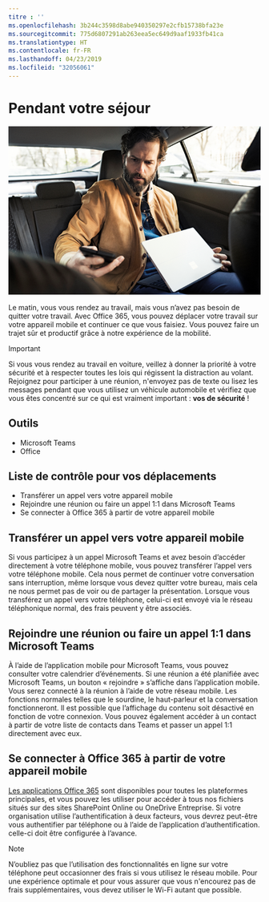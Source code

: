 ```yaml
---
titre : ''
ms.openlocfilehash: 3b244c3598d8abe940350297e2cfb15738bfa23e
ms.sourcegitcommit: 775d6807291ab263eea5ec649d9aaf1933fb41ca
ms.translationtype: HT
ms.contentlocale: fr-FR
ms.lasthandoff: 04/23/2019
ms.locfileid: "32056061"
---
```

# <a name="during-your-commute"></a>Pendant votre séjour

![Commutation visuelle](media/ditl_commute.png)

Le matin, vous vous rendez au travail, mais vous n’avez pas besoin de quitter votre travail. Avec Office 365, vous pouvez déplacer votre travail sur votre appareil mobile et continuer ce que vous faisiez.  Vous pouvez faire un trajet sûr et productif grâce à notre expérience de la mobilité.  

> [!IMPORTANT]
> Si vous vous rendez au travail en voiture, veillez à donner la priorité à votre sécurité et à respecter toutes les lois qui régissent la distraction au volant. Rejoignez pour participer à une réunion, n'envoyez pas de texte ou lisez les messages pendant que vous utilisez un véhicule automobile et vérifiez que vous êtes concentré sur ce qui est vraiment important : **vos de sécurité** !


## <a name="tools"></a>Outils
- Microsoft Teams
- Office 

## <a name="checklist-for-your-commute"></a>Liste de contrôle pour vos déplacements
- Transférer un appel vers votre appareil mobile
- Rejoindre une réunion ou faire un appel 1:1 dans Microsoft Teams
- Se connecter à Office 365 à partir de votre appareil mobile
 
## <a name="transfer-a-call-to-your-mobile-device"></a>Transférer un appel vers votre appareil mobile
Si vous participez à un appel Microsoft Teams et avez besoin d’accéder directement à votre téléphone mobile, vous pouvez transférer l’appel vers votre téléphone mobile. Cela nous permet de continuer votre conversation sans interruption, même lorsque vous devez quitter votre bureau, mais cela ne nous permet pas de voir ou de partager la présentation. Lorsque vous transférez un appel vers votre téléphone, celui-ci est envoyé via le réseau téléphonique normal, des frais peuvent y être associés.

## <a name="join-a-meeting-or-have-a-11-call-in-microsoft-teams"></a>Rejoindre une réunion ou faire un appel 1:1 dans Microsoft Teams
À l’aide de l’application mobile pour Microsoft Teams, vous pouvez consulter votre calendrier d’événements.  Si une réunion a été planifiée avec Microsoft Teams, un bouton « rejoindre » s’affiche dans l’application mobile. Vous serez connecté à la réunion à l’aide de votre réseau mobile.  Les fonctions normales telles que le sourdine, le haut-parleur et la conversation fonctionneront.  Il est possible que l’affichage du contenu soit désactivé en fonction de votre connexion. Vous pouvez également accéder à un contact à partir de votre liste de contacts dans Teams et passer un appel 1:1 directement avec eux. 

## <a name="connect-to-office-365-from-your-mobile-device"></a>Se connecter à Office 365 à partir de votre appareil mobile
[Les applications Office 365](https://support.office.com/en-us/article/set-up-office-apps-and-email-on-a-mobile-device-7dabb6cb-0046-40b6-81fe-767e0b1f014f?ui=en-US&rs=en-US&ad=US) sont disponibles pour toutes les plateformes principales, et vous pouvez les utiliser pour accéder à tous nos fichiers situés sur des sites SharePoint Online ou OneDrive Entreprise. Si votre organisation utilise l’authentification à deux facteurs, vous devrez peut-être vous authentifier par téléphone ou à l’aide de l’application d’authentification. celle-ci doit être configurée à l’avance.  

> [!NOTE]
> N’oubliez pas que l’utilisation des fonctionnalités en ligne sur votre téléphone peut occasionner des frais si vous utilisez le réseau mobile. Pour une expérience optimale et pour vous assurer que vous n'encourez pas de frais supplémentaires, vous devez utiliser le Wi-Fi autant que possible.